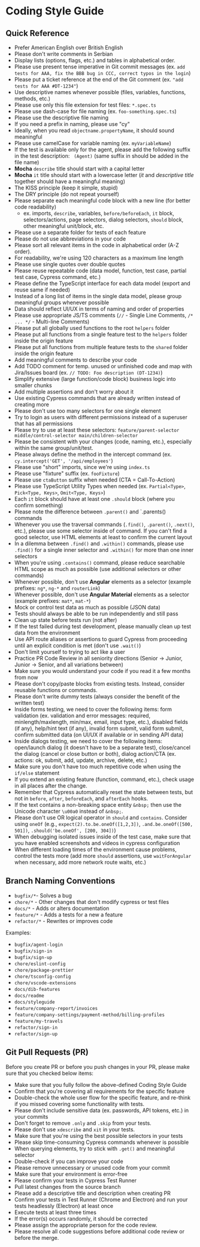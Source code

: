 # Coding Style Guide

## Quick Reference

- Prefer American English over British English
- Please don't write comments in Serbian
- Display lists (options, flags, etc.) and tables in alphabetical order.
- Please use present tense imperative in Git commit messages (ex. `add tests for AAA, fix the BBB bug in CCC, correct typos in the login`)
- Please put a ticket reference at the end of the Git comment (ex. `"add tests for AAA #DT-1234"`)
- Use descriptive names whenever possible (files, variables, functions, methods, etc.)
- Please use only this file extension for test files: `*.spec.ts`
- Please use dash-case for file naming (ex. `foo-something.spec.ts`)
- Please use the descriptive file naming
- If you need a prefix in naming, please use "cy"
- Ideally, when you read `objectname.propertyName`, it should sound meaningful
- Please use camelCase for variable naming (ex. `myVariableName`)
- If the test is available only for the agent, please add the following suffix in the test description: ` (Agent)` (same suffix in should be added in the file name)
- **Mocha** `describe` title should start with a capital letter
- **Mocha** `it` title should start with a lowercase letter (_it_ and _descriptive title_ together should have a meaningful meaning)
- The KISS principle (keep it simple, stupid)
- The DRY principle (do not repeat yourself)
- Please separate each meaningful code block with a new line (for better code readability)
  - ex. imports, `describe`, variables, `before/beforeEach`, `it` block, selectors/actions, page selectors, dialog selectors, `should` block, other meaningful unit/block, etc.
- Please use a separate folder for tests of each feature
- Please do not use abbreviations in your code
- Please sort all relevant items in the code in alphabetical order (A-Z order).
- For readability, we're using 120 characters as a maximum line length
- Please use single quotes over double quotes
- Please reuse repeatable code (data model, function, test case, partial test case, Cypress command, etc.)
- Please define the TypeScript interface for each data model (export and reuse same if needed)
- Instead of a long list of items in the single data model, please group meaningful groups whenever possible
- Data should reflect UI/UX in terms of naming and order of properties
- Please use appropriate JS/TS comments (`//` - Single Line Comments, `/* ... */` - Multi-line Comments)
- Please put all globally used functions to the root `helpers` folder
- Please put all functions from a single feature test to the `helpers` folder inside the origin feature
- Please put all functions from multiple feature tests to the `shared` folder inside the origin feature
- Add meaningful comments to describe your code
- Add TODO comment for temp. unused or unfinished code and map with Jira/Issues board (ex. `// TODO: Foo description (DT-1234)`)
- Simplify extensive (large function/code block) business logic into smaller chunks
- Add multiple assertions and don't worry about it
- Use existing Cypress commands that are already written instead of creating more
- Please don't use too many selectors for one single element
- Try to login as users with different permissions instead of a superuser that has all permissions
- Please try to use at least these selectors: `feature/parent-selector middle/control-selector main/children-selector`
- Please be consistent with your changes (code, naming, etc.), especially within the same group/unit/test.
- Please always define the method in the intercept command (ex. `cy.intercept('GET', '/api/employees'`)
- Please use "short" imports, since we're using `index.ts`
- Please use "fixture" suffix (ex. `fooFixture`)
- Please use `ctaButton` suffix when needed (CTA = Call-To-Action)
- Please use TypeScript Utility Types when needed (ex. `Partial<Type>`, `Pick<Type, Keys>`, `Omit<Type, Keys>`)
- Each `it` block should have at least one `.should` block (where you confirm something)
- Please note the difference between `.parent()` and `.parents() commands
- Whenever you use the traversal commands (`.find()`, `.parent()`, `.next()`, etc.), please use some selector inside of command. If you can't find a good selector, use HTML elements at least to confirm the current layout
- In a dilemma between `.find()` and `.within()` commands, please use `.find()` for a single inner selector and `.within()` for more than one inner selectors
- When you're using `.contains()` command, please reduce searchable HTML scope as much as possible (use additional selectors or other commands)
- Whenever possible, don't use **Angular** elements as a selector (example prefixes: `ng*`, `ng-*` and `routerLink`)
- Whenever possible, don't use **Angular Material** elements as a selector (example prefixes: `mat*`, `mat-*`)
- Mock or control test data as much as possible (JSON data)
- Tests should always be able to be run independently and still pass
- Clean up state before tests run (not after)
- If the test failed during test development, please manually clean up test data from the environment
- Use API route aliases or assertions to guard Cypress from proceeding until an explicit condition is met (don't use `.wait()`)
- Don't limit yourself to trying to act like a user
- Practice PR Code Review in all seniority directions (Senior -> Junior, Junior -> Senior, and all variations between)
- Make sure you would understand your code if you read it a few months from now
- Please don't copy/paste blocks from existing tests. Instead, consider reusable functions or commands.
- Please don't write dummy tests (always consider the benefit of the written test)
- Inside forms testing, we need to cover the following items: form validation (ex. validation and error messages: required, minlength/maxlength, min/max, email, input type, etc.), disabled fields (if any), help/hint text (if any), invalid form submit, valid form submit, confirm submitted data (on UI/UX if available or in sending API data)
- Inside dialogs testing, we need to cover the following items: open/launch dialog (it doesn't have to be a separate test), close/cancel the dialog (cancel or close button or both), dialog action/CTA (ex. actions: ok, submit, add, update, archive, delete, etc.)
- Make sure you don't have too much repetitive code when using the `if/else` statement
- If you extend an existing feature (function, command, etc.), check usage in all places after the change.
- Remember that Cypress automatically reset the state between tests, but not in `before`, `after`, `beforeEach`, and `afterEach` hooks.
- If the text contains a non-breaking space entity `&nbsp;` then use the Unicode character `\u00a0` instead of `&nbsp;`.
- Please don't use OR logical operator in `should` and `contains`. Consider using `oneOf` (e.g., `expect(2).to.be.oneOf([1,2,3])`, `.and.be.oneOf([500, 501])`, `.should('be.oneOf', [200, 304])`)
- When debugging isolated issues inside of the test case, make sure that you have enabled screenshots and videos in cypress configuration
- When different loading times of the environment cause problems, control the tests more (add more `should` assertions, use `waitForAngular` when necessary, add more network route waits, etc.)

## Branch Naming Conventions

- `bugfix/*`- Solves a bug
- `chore/*` - Other changes that don't modify cypress or test files
- `docs/*` - Adds or alters documentation
- `feature/*` - Adds a tests for a new a feature
- `refactor/*` - Rewrites or improves code

Examples:

- `bugfix/agent-login`
- `bugfix/sign-in`
- `bugfix/sign-up`
- `chore/eslint-config`
- `chore/package-prettier`
- `chore/tsconfig-config`
- `chore/vscode-extensions`
- `docs/dib-features`
- `docs/readme`
- `docs/styleguide`
- `feature/company-report/invoices`
- `feature/company-settings/payment-method/billing-profiles`
- `feature/my-travels`
- `refactor/sign-in`
- `refactor/sign-up`

## Git Pull Requests (PR)

Before you create PR or before you push changes in your PR, please make sure that you checked below items:

- Make sure that you fully follow the above-defined Coding Style Guide
- Confirm that you're covering all requirements for the specific feature
- Double-check the whole user flow for the specific feature, and re-think if you missed covering some functionality with tests.
- Please don't include sensitive data (ex. passwords, API tokens, etc.) in your commits
- Don't forget to remove `.only` and `.skip` from your tests.
- Please don't use `xdescribe` and `xit` in your tests.
- Make sure that you're using the best possible selectors in your tests
- Please skip time-consuming Cypress commands whenever is possible
- When querying elements, try to stick with `.get()` and meaningful selector
- Double-check if you can improve your code
- Please remove unnecessary or unused code from your commit
- Make sure that your environment is error-free
- Please confirm your tests in Cypress Test Runner
- Pull latest changes from the source branch
- Please add a descriptive title and description when creating PR
- Confirm your tests in Test Runner (Chrome and Electron) and run your tests headlessly (Electron) at least once
- Execute tests at least three times
- If the error(s) occurs randomly, it should be corrected
- Please assign the appropriate person for the code review.
- Please resolve all code suggestions before additional code review or before the merge.

